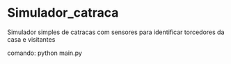 # Simulador_catraca
Simulador simples de catracas com sensores para identificar torcedores da casa e visitantes

comando:
python main.py
